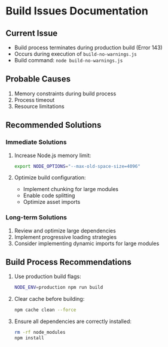 # Build Issues Documentation

## Current Issue
- Build process terminates during production build (Error 143)
- Occurs during execution of `build-no-warnings.js`
- Build command: `node build-no-warnings.js`

## Probable Causes
1. Memory constraints during build process
2. Process timeout
3. Resource limitations

## Recommended Solutions

### Immediate Solutions
1. Increase Node.js memory limit:
   ```bash
   export NODE_OPTIONS="--max-old-space-size=4096"
   ```

2. Optimize build configuration:
   - Implement chunking for large modules
   - Enable code splitting
   - Optimize asset imports

### Long-term Solutions
1. Review and optimize large dependencies
2. Implement progressive loading strategies
3. Consider implementing dynamic imports for large modules

## Build Process Recommendations
1. Use production build flags:
   ```bash
   NODE_ENV=production npm run build
   ```
2. Clear cache before building:
   ```bash
   npm cache clean --force
   ```
3. Ensure all dependencies are correctly installed:
   ```bash
   rm -rf node_modules
   npm install
   ```
